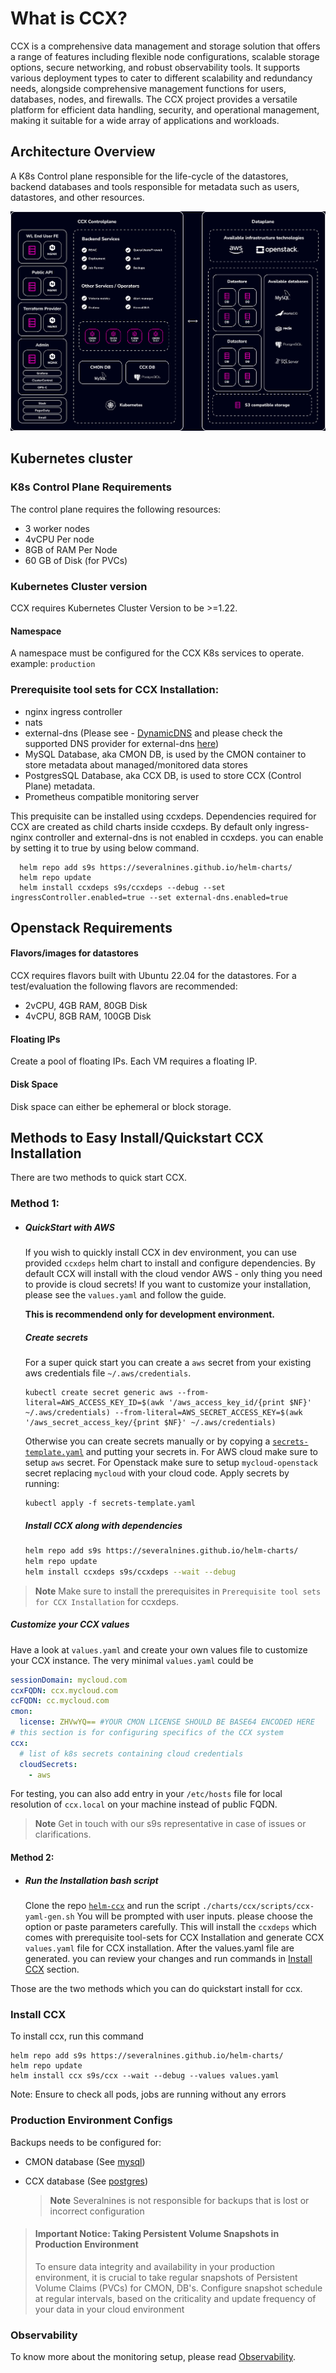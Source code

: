 # What is CCX?

CCX is a comprehensive data management and storage solution that offers a range of features including flexible node configurations, scalable storage options, secure networking, and robust observability tools. It supports various deployment types to cater to different scalability and redundancy needs, alongside comprehensive management functions for users, databases, nodes, and firewalls. The CCX project provides a versatile platform for efficient data handling, security, and operational management, making it suitable for a wide array of applications and workloads.

## Architecture Overview

A K8s Control plane responsible for the life-cycle of the datastores, backend databases and tools responsible for metadata such as users, datastores, and other resources.

![img](images/ccx-architecture.png)

## Kubernetes cluster

### K8s Control Plane Requirements

The control plane requires the following resources:

- 3 worker nodes
- 4vCPU Per node
- 8GB of RAM Per Node
- 60 GB of Disk (for PVCs)

### Kubernetes Cluster version

CCX requires Kubernetes Cluster Version to be >=1.22.

#### Namespace

A namespace must be configured for the CCX K8s services to operate.
example: `production`

### Prerequisite tool sets for CCX Installation:

- nginx ingress controller
- nats
- external-dns (Please see - [DynamicDNS](DynamicDNS.md) and please check the supported DNS provider for external-dns [here](https://github.com/kubernetes-sigs/external-dns#status-of-providers))
- MySQL Database, aka CMON DB, is used by the CMON container to store metadata about managed/monitored data stores
- PostgresSQL Database, aka CCX DB, is used to store CCX (Control Plane) metadata.
- Prometheus compatible monitoring server

This prequisite can be installed using ccxdeps. Dependencies required for CCX are created as child charts inside ccxdeps.
By default only ingress-nginx controller and external-dns is not enabled in ccxdeps.
you can enable by setting it to true by using below command.

```
  helm repo add s9s https://severalnines.github.io/helm-charts/
  helm repo update
  helm install ccxdeps s9s/ccxdeps --debug --set ingressController.enabled=true --set external-dns.enabled=true
```

## Openstack Requirements

#### Flavors/images for datastores

CCX requires flavors built with Ubuntu 22.04 for the datastores.
For a test/evaluation the following flavors are recommended:

- 2vCPU, 4GB RAM, 80GB Disk
- 4vCPU, 8GB RAM, 100GB Disk

#### Floating IPs

Create a pool of floating IPs. Each VM requires a floating IP.

#### Disk Space

Disk space can either be ephemeral or block storage.

## Methods to Easy Install/Quickstart CCX Installation

There are two methods to quick start CCX.

### Method 1:

- ##### QuickStart with AWS

  If you wish to quickly install CCX in dev environment, you can use provided `ccxdeps` helm chart to install and configure dependencies.
  By default CCX will install with the cloud vendor AWS - only thing you need to provide is cloud secrets!
  If you want to customize your installation, please see the `values.yaml` and follow the guide.

  **This is recommendend only for development environment.**

  ##### Create secrets

  For a super quick start you can create a `aws` secret from your existing aws credentials file `~/.aws/credentials`.

  ```
  kubectl create secret generic aws --from-literal=AWS_ACCESS_KEY_ID=$(awk '/aws_access_key_id/{print $NF}' ~/.aws/credentials) --from-literal=AWS_SECRET_ACCESS_KEY=$(awk '/aws_secret_access_key/{print $NF}' ~/.aws/credentials)
  ```

  Otherwise you can create secrets manually or by copying a [`secrets-template.yaml`](https://github.com/severalnines/helm-ccx/blob/main/secrets-template.yaml) and putting your secrets in.
  For AWS cloud make sure to setup `aws` secret.
  For Openstack make sure to setup `mycloud-openstack` secret replacing `mycloud` with your cloud code.
  Apply secrets by running:

  ```
  kubectl apply -f secrets-template.yaml
  ```

  ##### Install CCX along with dependencies

  ```sh
  helm repo add s9s https://severalnines.github.io/helm-charts/
  helm repo update
  helm install ccxdeps s9s/ccxdeps --wait --debug
  ```

> **Note**
> Make sure to install the prerequisites in `Prerequisite tool sets for CCX Installation` for ccxdeps.

##### Customize your CCX values

Have a look at `values.yaml` and create your own values file to customize your CCX instance.
The very minimal `values.yaml` could be

```yaml
sessionDomain: mycloud.com
ccxFQDN: ccx.mycloud.com
ccFQDN: cc.mycloud.com
cmon:
  license: ZHVwYQ== #YOUR CMON LICENSE SHOULD BE BASE64 ENCODED HERE
# this section is for configuring specifics of the CCX system
ccx:
  # list of k8s secrets containing cloud credentials
  cloudSecrets:
    - aws
```

For testing, you can also add entry in your `/etc/hosts` file for local resolution of `ccx.local` on your machine instead of public FQDN.

> **Note**
> Get in touch with our s9s representative in case of issues or clarifications.

#### Method 2:

- ##### Run the Installation bash script
  Clone the repo [`helm-ccx`](https://github.com/severalnines/helm-charts.git) and run the script
  `./charts/ccx/scripts/ccx-yaml-gen.sh`
  You will be prompted with user inputs. please choose the option or paste parameters carefully.
  This will install the `ccxdeps` which comes with prerequisite tool-sets for CCX Installation and generate CCX `values.yaml` file for CCX installation.
  After the values.yaml file are generated. you can review your changes and run commands in [Install CCX](#install-ccx) section.

Those are the two methods which you can do quickstart install for ccx.

### Install CCX

To install ccx, run this command

```
helm repo add s9s https://severalnines.github.io/helm-charts/
helm repo update
helm install ccx s9s/ccx --wait --debug --values values.yaml
```

Note: Ensure to check all pods, jobs are running without any errors

### Production Environment Configs

Backups needs to be configured for:

- CMON database (See [mysql](MysqlOperatorInstallation))
- CCX database (See [postgres](PostgresOperatorInstallation))
  
  > **Note**
  > Severalnines is not responsible for backups that is lost or incorrect configuration
>#### Important Notice: Taking Persistent Volume Snapshots in Production Environment
> To ensure data integrity and availability in your production environment, it is crucial to take regular snapshots of Persistent Volume Claims (PVCs) for CMON, DB's. Configure snapshot schedule at regular intervals, based on the criticality and update frequency of your data in your cloud environment

### Observability

To know more about the monitoring setup, please read [Observability](Observability).
